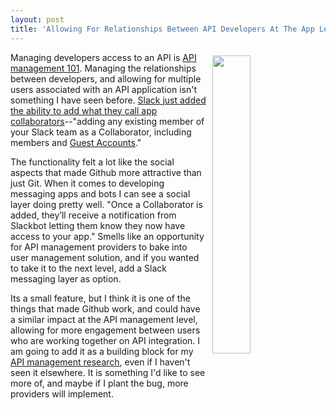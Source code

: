 ```yaml
---
layout: post
title: 'Allowing For Relationships Between API Developers At The App Level'
---
```

<p><img style="padding: 5px;" src="http://kinlane-productions.s3.amazonaws.com/api_evangelist_site/blog/screen_shot_2016_10_26_at_9.05.40_pm.png" alt="" width="35%" align="right" /></p>
<p>Managing developers access to an API is <a href="http://management.apievangelist.com/">API management 101</a>. Managing the relationships between developers, and allowing for multiple users associated with an API application isn't something I have seen before. <a href="https://medium.com/slack-developer-blog/build-together-with-app-collaborators-8162e31800f1#.e5cc4ci7">Slack just added the ability to add what they call app collaborators</a>--"<span>adding any existing member of your Slack team as a Collaborator, including members and&nbsp;</span><a href="https://get.slack.help/hc/en-us/articles/202518103-Multi-Channel-and-Single-Channel-Guests">Guest Accounts</a><span>."</span></p>
<p>The functionality felt a lot like the social aspects that made Github more attractive than just Git. When it comes to developing messaging apps and bots I can see a social layer doing pretty well. "<span>Once a Collaborator is added, they&rsquo;ll receive a notification from Slackbot letting them know they now have access to your app." Smells like an opportunity for API management providers to bake into user management solution, and if you wanted to take it to the next level, add a Slack messaging layer as option.</span></p>
<p>Its a small feature, but I think it is one of the things that made Github work, and could have a similar impact at the API management level, allowing for more engagement between users who are working together on API integration. I am going to add it as a building block for my <a href="http://management.apievangelist.com/">API management research</a>, even if I haven't seen it elsewhere. It is something I'd like to see more of, and maybe if I plant the bug, more providers will implement.</p>